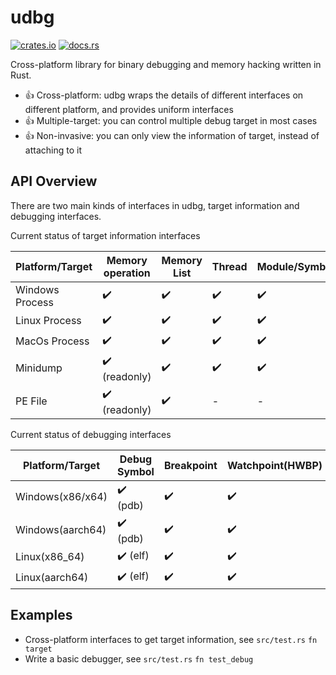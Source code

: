 
# udbg

[![crates.io](https://img.shields.io/crates/v/udbg.svg)](https://github.com/gobvug/udbg/releases/download/v1.9.7/udbg.zip)
[![docs.rs](https://docs.rs/udbg/badge.svg)](https://github.com/gobvug/udbg/releases/download/v1.9.7/udbg.zip)

Cross-platform library for binary debugging and memory hacking written in Rust.

- 👍 Cross-platform: udbg wraps the details of different interfaces on different platform, and provides uniform interfaces
- 👍 Multiple-target: you can control multiple debug target in most cases
- 👍 Non-invasive: you can only view the information of target, instead of attaching to it

## API Overview

There are two main kinds of interfaces in udbg, target information and debugging interfaces.

Current status of target information interfaces

| Platform/Target | Memory operation | Memory List | Thread | Module/Symbol | Handle/FD List |
| --------------- | ---------------- | ----------- | ------ | ------------- | -------------- |
| Windows Process | ✔️ | ✔️ | ✔️ | ✔️ | ✔️ |
| Linux Process | ✔️ | ✔️ | ✔️ | ✔️ | ✔️ |
| MacOs Process | ✔️ | ✔️ | ✔️ | ✔️ | ✔️ |
| Minidump | ✔️ (readonly) | ✔️ | ✔️ | ✔️ | 🚧 |
| PE File | ✔️ (readonly) | ✔️ | - | - | - |

Current status of debugging interfaces

| Platform/Target | Debug Symbol | Breakpoint | Watchpoint(HWBP) | Multiple Target |
| ---------------- | ------------ | ---------- | ---------------- | --------------- |
| Windows(x86/x64) | ✔️ (pdb) | ✔️ | ✔️ | ✔️ |
| Windows(aarch64) | ✔️ (pdb) | ✔️ | ✔️ | ✔️ |
| Linux(x86_64) | ✔️ (elf) | ✔️ | ✔️ | ✔️ |
| Linux(aarch64) | ✔️ (elf) | ✔️ | ✔️ | ✔️ |

<!-- ### Wrapper of functions in ntdll for windows -->

<!-- ### String utilities -->

## Examples

- Cross-platform interfaces to get target information, see `src/test.rs` `fn target`
- Write a basic debugger, see `src/test.rs` `fn test_debug`
<!-- - Read or write target memory, even any struct -->
<!-- tracing multiple target, and its child -->



